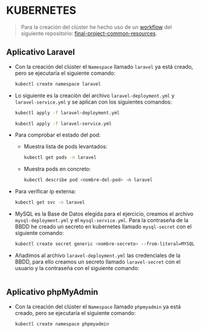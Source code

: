 # KUBERNETES

>Para la creación del clúster he hecho uso de un [workflow](https://github.com/stemdo-labs/final-project-common-resources/actions/workflows/tf_apply.yml) del siguiente repositorio: [final-project-common-resources](https://github.com/stemdo-labs/final-project-common-resources).

## Aplicativo Laravel

- Con la creación del clúster el ``Namespace`` llamado ``laravel`` ya está creado, pero se ejecutaría el siguiente comando:

    ```bash
    kubectl create namespace laravel
    ```

- Lo siguiente es la creación del archivo `laravel-deployment.yml` y `laravel-service.yml` y se aplican con los siguientes comandos:

    ```bash
    kubectl apply -f laravel-deployment.yml
    ```
    ```bash
    kubectl apply -f laravel-service.yml
    ```

- Para comprobar el estado del pod:
    - Muestra lista de pods levantados:
        ```bash
        kubectl get pods -n laravel
        ```
    - Muestra pods en concreto:
        ```bash
        kubectl describe pod <nombre-del-pod> -n laravel
        ```

- Para verificar ip externa:

    ```bash
    kubectl get svc -n laravel
    ```

- MySQL es la Base de Datos elegida para el ejercicio, creamos el archivo `mysql-deployment.yml` y el `mysql-service.yml`. Para la contraseña de la BBDD he creado un secreto en kubernetes llamado `mysql-secret` con el siguiente comando:

    ```bash
    kubectl create secret generic <nombre-secreto> --from-literal=MYSQL_ROOT_PASSWORD=<contraseña> -n laravel
    ```

- Añadimos al archivo `laravel-deployment.yml` las credenciales de la BBDD, para ello creamos un secreto llamado `laravel-secret` con el usuario y la contraseña con el siguiente comando: 

    ```bash
    
    ```

## Aplicativo phpMyAdmin

- Con la creación del clúster el ``Namespace`` llamado ``phpmyadmin`` ya está creado, pero se ejecutaría el siguiente comando:

    ```bash
    kubectl create namespace phpmyadmin
    ```

